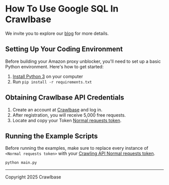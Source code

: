 # How To Use Google SQL In Crawlbase

We invite you to explore our [blog](https://crawlbase.com/blog/how-to-use-google-sql-in-crawlbase/) for more details.

## Setting Up Your Coding Environment

Before building your Amazon proxy unblocker, you'll need to set up a basic Python environment. Here's how to get started:

1. [Install Python 3](https://kinsta.com/knowledgebase/install-python/#how-to-install-python) on your computer
2. Run `pip install -r requirements.txt`

## Obtaining Crawlbase API Credentials

1. Create an account at [Crawlbase](https://crawlbase.com/signup) and log in.
2. After registration, you will receive 5,000 free requests.
3. Locate and copy your Token [Normal requests token](https://crawlbase.com/dashboard/account/docs).

## Running the Example Scripts

Before running the examples, make sure to replace every instance of `<Normal requests token>` with your [Crawling API Normal requests token](https://crawlbase.com/dashboard/account/docs).

```bash
python main.py
```

---

Copyright 2025 Crawlbase
